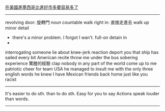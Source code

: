 [在美國進墨西哥比進好市多要容易多了](https://www.youtube.com/watch?v=-LT4fESbxvk&ab_channel=VoiceTube%E7%9C%8B%E5%BD%B1%E7%89%87%E5%AD%B8%E8%8B%B1%E8%AA%9E)

---------

revolving door: 旋轉門 noun countable
walk right in: 直接走進去
walk up
minor detail
 - there's a minor problem. I forgot I wan't.
full-on
detain in
 -   
interrogating someone
lie about
knee-jerk reaction
deport you
that ship has sailed
every bit American
recite
throw me under the bus
sobering experience
	驚醒的經驗
clap
nobody in any part of the world
come up to me
patriotic
cheer for team USA
he managed to insult me with the only three english words he knew
I have Mexican friends back home just like you
racist

-----------

It's easier to do sth. than to do sth.
Easy for you to say
Actions speak louder than words.


-------

